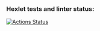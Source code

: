 ### Hexlet tests and linter status:
[![Actions Status](https://github.com/hellion86/frontend-project-lvl4/workflows/hexlet-check/badge.svg)](https://github.com/hellion86/frontend-project-lvl4/actions)